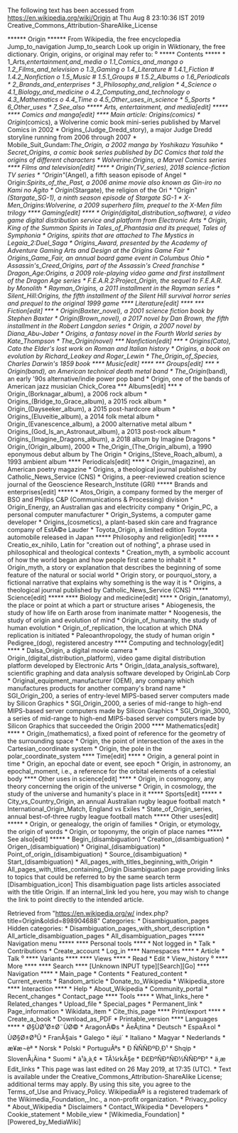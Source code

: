 The following text has been accessed from https://en.wikipedia.org/wiki/Origin at Thu Aug 8 23:10:36 IST 2019
Creative_Commons_Attribution-ShareAlike_License




















****** Origin ******
From Wikipedia, the free encyclopedia
Jump_to_navigation Jump_to_search
 Look up origin in Wiktionary, the free dictionary.
Origin, origins, or original may refer to:
⁰
***** Contents *****
    * 1_Arts,_entertainment,_and_media
          o 1.1_Comics_and_manga
          o 1.2_Films_and_television
          o 1.3_Gaming
          o 1.4_Literature
                # 1.4.1_Fiction
                # 1.4.2_Nonfiction
          o 1.5_Music
                # 1.5.1_Groups
                # 1.5.2_Albums
          o 1.6_Periodicals
    * 2_Brands_and_enterprises
    * 3_Philosophy_and_religion
    * 4_Science
          o 4.1_Biology_and_medicine
          o 4.2_Computing_and_technology
          o 4.3_Mathematics
          o 4.4_Time
          o 4.5_Other_uses_in_science
    * 5_Sports
    * 6_Other_uses
    * 7_See_also
***** Arts, entertainment, and media[edit] *****
**** Comics and manga[edit] ****
Main article: Origins_(comics)
    * Origin_(comics), a Wolverine comic book mini-series published by Marvel
      Comics in 2002
    * Origins_(Judge_Dredd_story), a major Judge Dredd storyline running from
      2006 through 2007
    * Mobile_Suit_Gundam:_The_Origin, a 2002 manga by Yoshikazu Yasuhiko
    * Secret_Origins, a comic book series published by DC Comics that told the
      origins of different characters
    * Wolverine:_Origins, a Marvel Comics series
**** Films and television[edit] ****
    * Origin_(TV_series), 2018 science-fiction TV series
    * "Origin"_(Angel), a fifth season episode of Angel
    * Origin:_Spirits_of_the_Past, a 2006 anime movie also known as Gin-iro no
      Kami no Agito
    * Origin_(Stargate), the religion of the Ori
    * "Origin"_(Stargate_SG-1), a ninth season episode of Stargate SG-1
    * X-Men_Origins:_Wolverine, a 2009 superhero film, prequel to the X-Men
      film trilogy
**** Gaming[edit] ****
    * Origin_(digital_distribution_software), a video game digital distribution
      service and platform from Electronic Arts
    * Origin, King of the Summon Spirits in Tales_of_Phantasia and its prequel,
      Tales of Symphonia
    * Origins, spirits that are attached to The Mystics in Legaia_2:_Duel_Saga
    * Origins_Award, presented by the Academy of Adventure Gaming Arts and
      Design at the Origins Game Fair
    * Origins_Game_Fair, an annual board game event in Columbus Ohio
    * Assassin's_Creed_Origins, part of the Assassin's Creed franchise
    * Dragon_Age:_Origins, a 2009 role-playing video game and first installment
      of the Dragon Age series
    * F.E.A.R._2:_Project_Origin, the sequel to F.E.A.R. by Monolith
    * Rayman_Origins, a 2011 installment in the Rayman series
    * Silent_Hill:_Origins, the fifth installment of the Silent Hill survival
      horror series and prequel to the original 1999 game
**** Literature[edit] ****
*** Fiction[edit] ***
    * Origin_(Baxter_novel), a 2001 science fiction book by Stephen Baxter
    * Origin_(Brown_novel), a 2017 novel by Dan Brown, the fifth installment in
      the Robert Langdon series
    * Origin, a 2007 novel by Diana_Abu-Jaber
    * Origins, a fantasy novel in the Fourth World series by Kate_Thompson
    * The_Origin_(novel)
*** Nonfiction[edit] ***
    * Origins_(Cato), Cato the Elder's lost work on Roman and Italian history
    * Origins, a book on evolution by Richard_Leakey and Roger_Lewin
    * The_Origin_of_Species, Charles Darwin's 1859 book
**** Music[edit] ****
*** Groups[edit] ***
    * Origin_(band), an American technical death metal band
    * The_Origin_(band), an early '90s alternative/indie power pop band
    * Origin, one of the bands of American jazz musician Chick_Corea
*** Albums[edit] ***
    * Origin_(Borknagar_album), a 2006 rock album
    * Origins_(Bridge_to_Grace_album), a 2015 rock album
    * Origin_(Dayseeker_album), a 2015 post-hardcore album
    * Origins_(Eluveitie_album), a 2014 folk metal album
    * Origin_(Evanescence_album), a 2000 alternative metal album
    * Origins_(God_Is_an_Astronaut_album), a 2013 post-rock album
    * Origins_(Imagine_Dragons_album), a 2018 album by Imagine Dragons
    * Origin_(Origin_album), 2000
    * The_Origin_(The_Origin_album), a 1990 eponymous debut album by The Origin
    * Origins_(Steve_Roach_album), a 1993 ambient album
**** Periodicals[edit] ****
    * Origin_(magazine), an American poetry magazine
    * Origins, a theological journal published by Catholic_News_Service (CNS)
    * Origins, a peer-reviewed creation science journal of the Geoscience
      Research_Institute (GRI)
***** Brands and enterprises[edit] *****
    * Atos_Origin, a company formed by the merger of BSO and Philips C&P
      (Communications & Processing) division
    * Origin_Energy, an Australian gas and electricity company
    * Origin_PC, a personal computer manufacturer
    * Origin_Systems, a computer game developer
    * Origins_(cosmetics), a plant-based skin care and fragrance company of
      EstÃ©e Lauder
    * Toyota_Origin, a limited edition Toyota automobile released in Japan
***** Philosophy and religion[edit] *****
    * Creatio_ex_nihilo, Latin for "creation out of nothing", a phrase used in
      philosophical and theological contexts
    * Creation_myth, a symbolic account of how the world began and how people
      first came to inhabit it
    * Origin_myth, a story or explanation that describes the beginning of some
      feature of the natural or social world
    * Origin story, or pourquoi_story, a fictional narrative that explains why
      something is the way it is
    * Origins, a theological journal published by Catholic_News_Service (CNS)
***** Science[edit] *****
**** Biology and medicine[edit] ****
    * Origin_(anatomy), the place or point at which a part or structure arises
    * Abiogenesis, the study of how life on Earth arose from inanimate matter
    * Noogenesis, the study of origin and evolution of mind
    * Origin_of_humanity, the study of human evolution
    * Origin_of_replication, the location at which DNA replication is initiated
    * Paleoanthropology, the study of human origin
    * Pedigree_(dog), registered ancestry
**** Computing and technology[edit] ****
    * Dalsa_Origin, a digital movie camera
    * Origin_(digital_distribution_platform), video game digital distribution
      platform developed by Electronic Arts
    * Origin_(data_analysis_software), scientific graphing and data analysis
      software developed by OriginLab Corp
    * Original_equipment_manufacturer (OEM), any company which manufactures
      products for another company's brand name
    * SGI_Origin_200, a series of entry-level MIPS-based server computers made
      by Silicon Graphics
    * SGI_Origin_2000, a series of mid-range to high-end MIPS-based server
      computers made by Silicon Graphics
    * SGI_Origin_3000, a series of mid-range to high-end MIPS-based server
      computers made by Silicon Graphics that succeeded the Origin 2000
**** Mathematics[edit] ****
    * Origin_(mathematics), a fixed point of reference for the geometry of the
      surrounding space
    * Origin, the point of intersection of the axes in the Cartesian_coordinate
      system
    * Origin, the pole in the polar_coordinate_system
**** Time[edit] ****
    * Origin, a general point in time
    * Origin, an epochal date or event, see epoch
    * Origin, in astronomy, an epochal_moment, i.e., a reference for the
      orbital elements of a celestial body
**** Other uses in science[edit] ****
    * Origin, in cosmogony, any theory concerning the origin of the universe
    * Origin, in cosmology, the study of the universe and humanity's place in
      it
***** Sports[edit] *****
    * City_vs_Country_Origin, an annual Australian rugby league football match
    * International_Origin_Match, England vs Exiles
    * State_of_Origin_series, annual best-of-three rugby league football match
***** Other uses[edit] *****
    * Origin, or genealogy, the origin of families
    * Origin, or etymology, the origin of words
    * Origin, or toponymy, the origin of place names
***** See also[edit] *****
    * Begin_(disambiguation)
    * Creation_(disambiguation)
    * Origen_(disambiguation)
    * Original_(disambiguation)
    * Point_of_origin_(disambiguation)
    * Source_(disambiguation)
    * Start_(disambiguation)
    * All_pages_with_titles_beginning_with_Origin
    * All_pages_with_titles_containing_Origin
                      Disambiguation page providing links to topics that could
                      be referred to by the same search term
[Disambiguation_icon] This disambiguation page lists articles associated with
                      the title Origin.
                      If an internal_link led you here, you may wish to change
                      the link to point directly to the intended article.

Retrieved from "https://en.wikipedia.org/w/
index.php?title=Origin&oldid=898904688"
Categories:
    * Disambiguation_pages
Hidden categories:
    * Disambiguation_pages_with_short_description
    * All_article_disambiguation_pages
    * All_disambiguation_pages
***** Navigation menu *****
**** Personal tools ****
    * Not logged in
    * Talk
    * Contributions
    * Create_account
    * Log_in
**** Namespaces ****
    * Article
    * Talk
⁰
**** Variants ****
**** Views ****
    * Read
    * Edit
    * View_history
⁰
**** More ****
**** Search ****
[Unknown INPUT type][Search][Go]
**** Navigation ****
    * Main_page
    * Contents
    * Featured_content
    * Current_events
    * Random_article
    * Donate_to_Wikipedia
    * Wikipedia_store
**** Interaction ****
    * Help
    * About_Wikipedia
    * Community_portal
    * Recent_changes
    * Contact_page
**** Tools ****
    * What_links_here
    * Related_changes
    * Upload_file
    * Special_pages
    * Permanent_link
    * Page_information
    * Wikidata_item
    * Cite_this_page
**** Print/export ****
    * Create_a_book
    * Download_as_PDF
    * Printable_version
**** Languages ****
    * Ø§ÙØ¹Ø±Ø¨ÙØ©
    * AragonÃ©s
    * ÄeÅ¡tina
    * Deutsch
    * EspaÃ±ol
    * ÙØ§Ø±Ø³Û
    * FranÃ§ais
    * Galego
    * íêµ­ì´
    * Italiano
    * Magyar
    * Nederlands
    * æ¥æ¬èª
    * Norsk
    * Polski
    * PortuguÃªs
    * Ð ÑÑÑÐºÐ¸Ð¹
    * Shqip
    * SlovenÅ¡Äina
    * Suomi
    * à¹à¸à¸¢
    * TÃ¼rkÃ§e
    * Ð£ÐºÑÐ°ÑÐ½ÑÑÐºÐ°
    * ä¸­æ
Edit_links
    * This page was last edited on 26 May 2019, at 17:35 (UTC).
    * Text is available under the Creative_Commons_Attribution-ShareAlike
      License; additional terms may apply. By using this site, you agree to the
      Terms_of_Use and Privacy_Policy. WikipediaÂ® is a registered trademark of
      the Wikimedia_Foundation,_Inc., a non-profit organization.
    * Privacy_policy
    * About_Wikipedia
    * Disclaimers
    * Contact_Wikipedia
    * Developers
    * Cookie_statement
    * Mobile_view
    * [Wikimedia_Foundation]
    * [Powered_by_MediaWiki]
